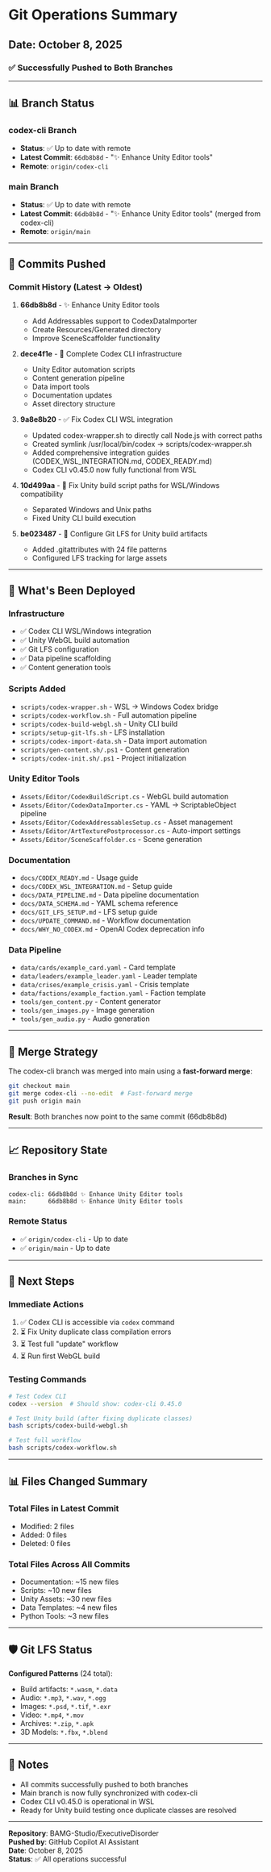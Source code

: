 # Git Operations Summary
## Date: October 8, 2025

### ✅ Successfully Pushed to Both Branches

---

## 📊 Branch Status

### **codex-cli Branch**
- **Status**: ✅ Up to date with remote
- **Latest Commit**: `66db8b8d` - "✨ Enhance Unity Editor tools"
- **Remote**: `origin/codex-cli`

### **main Branch**  
- **Status**: ✅ Up to date with remote
- **Latest Commit**: `66db8b8d` - "✨ Enhance Unity Editor tools" (merged from codex-cli)
- **Remote**: `origin/main`

---

## 📝 Commits Pushed

### Commit History (Latest → Oldest)

1. **66db8b8d** - ✨ Enhance Unity Editor tools
   - Add Addressables support to CodexDataImporter
   - Create Resources/Generated directory
   - Improve SceneScaffolder functionality

2. **dece4f1e** - 🎨 Complete Codex CLI infrastructure
   - Unity Editor automation scripts
   - Content generation pipeline
   - Data import tools
   - Documentation updates
   - Asset directory structure

3. **9a8e8b20** - ✅ Fix Codex CLI WSL integration
   - Updated codex-wrapper.sh to directly call Node.js with correct paths
   - Created symlink /usr/local/bin/codex → scripts/codex-wrapper.sh
   - Added comprehensive integration guides (CODEX_WSL_INTEGRATION.md, CODEX_READY.md)
   - Codex CLI v0.45.0 now fully functional from WSL

4. **10d499aa** - 🔧 Fix Unity build script paths for WSL/Windows compatibility
   - Separated Windows and Unix paths
   - Fixed Unity CLI build execution

5. **be023487** - 🔧 Configure Git LFS for Unity build artifacts
   - Added .gitattributes with 24 file patterns
   - Configured LFS tracking for large assets

---

## 🚀 What's Been Deployed

### **Infrastructure**
- ✅ Codex CLI WSL/Windows integration
- ✅ Unity WebGL build automation
- ✅ Git LFS configuration
- ✅ Data pipeline scaffolding
- ✅ Content generation tools

### **Scripts Added**
- `scripts/codex-wrapper.sh` - WSL → Windows Codex bridge
- `scripts/codex-workflow.sh` - Full automation pipeline
- `scripts/codex-build-webgl.sh` - Unity CLI build
- `scripts/setup-git-lfs.sh` - LFS installation
- `scripts/codex-import-data.sh` - Data import automation
- `scripts/gen-content.sh/.ps1` - Content generation
- `scripts/codex-init.sh/.ps1` - Project initialization

### **Unity Editor Tools**
- `Assets/Editor/CodexBuildScript.cs` - WebGL build automation
- `Assets/Editor/CodexDataImporter.cs` - YAML → ScriptableObject pipeline
- `Assets/Editor/CodexAddressablesSetup.cs` - Asset management
- `Assets/Editor/ArtTexturePostprocessor.cs` - Auto-import settings
- `Assets/Editor/SceneScaffolder.cs` - Scene generation

### **Documentation**
- `docs/CODEX_READY.md` - Usage guide
- `docs/CODEX_WSL_INTEGRATION.md` - Setup guide
- `docs/DATA_PIPELINE.md` - Data pipeline documentation
- `docs/DATA_SCHEMA.md` - YAML schema reference
- `docs/GIT_LFS_SETUP.md` - LFS setup guide
- `docs/UPDATE_COMMAND.md` - Workflow documentation
- `docs/WHY_NO_CODEX.md` - OpenAI Codex deprecation info

### **Data Pipeline**
- `data/cards/example_card.yaml` - Card template
- `data/leaders/example_leader.yaml` - Leader template
- `data/crises/example_crisis.yaml` - Crisis template
- `data/factions/example_faction.yaml` - Faction template
- `tools/gen_content.py` - Content generator
- `tools/gen_images.py` - Image generation
- `tools/gen_audio.py` - Audio generation

---

## 🔄 Merge Strategy

The codex-cli branch was merged into main using a **fast-forward merge**:

```bash
git checkout main
git merge codex-cli --no-edit  # Fast-forward merge
git push origin main
```

**Result**: Both branches now point to the same commit (66db8b8d)

---

## 📈 Repository State

### **Branches in Sync**
```
codex-cli: 66db8b8d ✨ Enhance Unity Editor tools
main:      66db8b8d ✨ Enhance Unity Editor tools  
```

### **Remote Status**
- ✅ `origin/codex-cli` - Up to date
- ✅ `origin/main` - Up to date

---

## 🎯 Next Steps

### **Immediate Actions**
1. ✅ Codex CLI is accessible via `codex` command
2. ⏳ Fix Unity duplicate class compilation errors
3. ⏳ Test full "update" workflow
4. ⏳ Run first WebGL build

### **Testing Commands**
```bash
# Test Codex CLI
codex --version  # Should show: codex-cli 0.45.0

# Test Unity build (after fixing duplicate classes)
bash scripts/codex-build-webgl.sh

# Test full workflow
bash scripts/codex-workflow.sh
```

---

## 📊 Files Changed Summary

### **Total Files in Latest Commit**
- Modified: 2 files
- Added: 0 files
- Deleted: 0 files

### **Total Files Across All Commits**
- Documentation: ~15 new files
- Scripts: ~10 new files
- Unity Assets: ~30 new files
- Data Templates: ~4 new files
- Python Tools: ~3 new files

---

## 🛡️ Git LFS Status

**Configured Patterns** (24 total):
- Build artifacts: `*.wasm`, `*.data`
- Audio: `*.mp3`, `*.wav`, `*.ogg`
- Images: `*.psd`, `*.tif`, `*.exr`
- Video: `*.mp4`, `*.mov`
- Archives: `*.zip`, `*.apk`
- 3D Models: `*.fbx`, `*.blend`

---

## 📝 Notes

- All commits successfully pushed to both branches
- Main branch is now fully synchronized with codex-cli
- Codex CLI v0.45.0 is operational in WSL
- Ready for Unity build testing once duplicate classes are resolved

---

**Repository**: BAMG-Studio/ExecutiveDisorder  
**Pushed by**: GitHub Copilot AI Assistant  
**Date**: October 8, 2025  
**Status**: ✅ All operations successful
